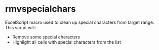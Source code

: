 # rmvspecialchars
ExcelScript macro used to clean up special characters from target range. This script will:
- Remove some special characters
- Highlight all cells with special characters from the list
